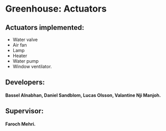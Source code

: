 # Greenhouse: Actuators

## Actuators implemented:
* Water valve
* Air fan
* Lamp
* Heater
* Water pump
* Window ventilator.

## Developers:
#### Bassel Alnabhan, Daniel Sandblom, Lucas Olsson, Valantine Nji Manjoh. 

## Supervisor:
#### Faroch Mehri.
